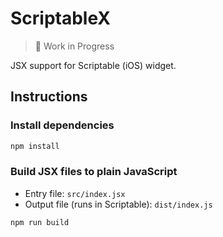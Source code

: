 # ScriptableX

> 🚧 Work in Progress

JSX support for Scriptable (iOS) widget.

## Instructions

### Install dependencies

```bash
npm install
```

### Build JSX files to plain JavaScript

- Entry file: `src/index.jsx`
- Output file (runs in Scriptable): `dist/index.js`

```bash
npm run build
```
